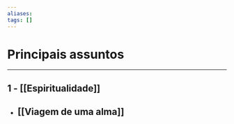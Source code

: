 ```yaml
---
aliases: 
tags: []
---
```


# Principais assuntos 
---
## 1 - [[Espiritualidade]]
- [[Viagem de uma alma]]
	- 

